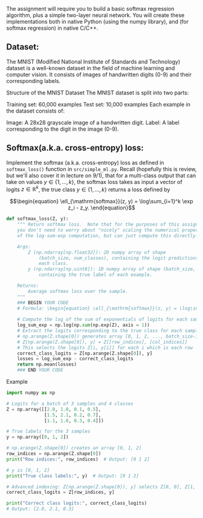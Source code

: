 The assignment will require you to build a basic softmax regression algorithm, plus a simple two-layer neural network.  You will create these implementations both in native Python (using the numpy library), and (for softmax regression) in native C/C++. 

## Dataset:

The MNIST (Modified National Institute of Standards and Technology) dataset is a well-known dataset in the field of machine learning and computer vision. It consists of images of handwritten digits (0-9) and their corresponding labels. 

Structure of the MNIST Dataset
The MNIST dataset is split into two parts:

Training set: 60,000 examples
Test set: 10,000 examples
Each example in the dataset consists of:

Image: A 28x28 grayscale image of a handwritten digit.
Label: A label corresponding to the digit in the image (0-9).

## Softmax(a.k.a. cross-entropy) loss:

Implement the softmax (a.k.a. cross-entropy) loss as defined in `softmax_loss()` function in `src/simple_ml.py`.  Recall (hopefully this is review, but we'll also cover it in lecture on 9/1), that for a multi-class output that can take on values $y \in \{1,\ldots,k\}$, the softmax loss takes as input a vector of logits $z \in \mathbb{R}^k$, the true class $y \in \{1,\ldots,k\}$ returns a loss defined by

$$\begin{equation}
\ell_{\mathrm{softmax}}(z, y) = \log\sum_{i=1}^k \exp z_i - z_y.
\end{equation}$$

```python
def softmax_loss(Z, y):
    """ Return softmax loss.  Note that for the purposes of this assignment,
    you don't need to worry about "nicely" scaling the numerical properties
    of the log-sum-exp computation, but can just compute this directly.

    Args:
        Z (np.ndarray[np.float32]): 2D numpy array of shape
            (batch_size, num_classes), containing the logit predictions for
            each class.
        y (np.ndarray[np.uint8]): 1D numpy array of shape (batch_size, )
            containing the true label of each example.

    Returns:
        Average softmax loss over the sample.
    """
    ### BEGIN YOUR CODE
    # Formula: \begin{equation} \ell_{\mathrm{softmax}}(z, y) = \log\sum_{i=1}^k \exp z_i - z_y. \end{equation}
    
    # Compute the log of the sum of exponentials of logits for each sample
    log_sum_exp = np.log(np.sum(np.exp(Z), axis = 1))
    # Extract the logits corresponding to the true class for each sample
    # np.arange(Z.shape[0]) generates array [0, 1, 2, ..., batch_size-1]
    # Z[np.arange(Z.shape[0]), y] = Z[[row_indices], [col_indices]]
    # This selects the logits Z[i, y[i]] for each i which is each row
    correct_class_logits = Z[np.arange(Z.shape[0]), y]
    losses = log_sum_exp - correct_class_logits
    return np.mean(losses)
    ### END YOUR CODE
```
Example
```python
import numpy as np

# Logits for a batch of 3 samples and 4 classes
Z = np.array([[2.0, 1.0, 0.1, 0.5],
              [1.5, 2.1, 0.2, 0.7],
              [1.1, 1.8, 0.3, 0.4]])

# True labels for the 3 samples
y = np.array([0, 1, 2])

# np.arange(Z.shape[0]) creates an array [0, 1, 2]
row_indices = np.arange(Z.shape[0])
print("Row indices:", row_indices)  # Output: [0 1 2]

# y is [0, 1, 2]
print("True class labels:", y)  # Output: [0 1 2]

# Advanced indexing: Z[np.arange(Z.shape[0]), y] selects Z[0, 0], Z[1, 1], Z[2, 2]
correct_class_logits = Z[row_indices, y]

print("Correct class logits:", correct_class_logits)
# Output: [2.0, 2.1, 0.3]
```

